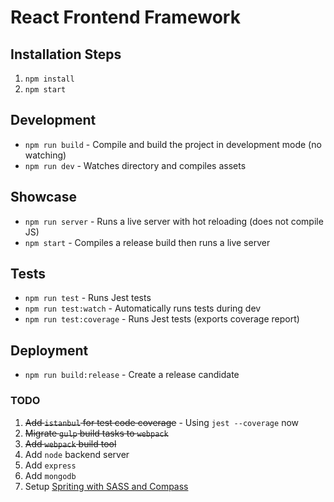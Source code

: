 # React Frontend Framework

## Installation Steps
1. `npm install`
2. `npm start`

## Development
* `npm run build` - Compile and build the project in development mode (no watching)
* `npm run dev` - Watches directory and compiles assets

## Showcase
* `npm run server` - Runs a live server with hot reloading (does not compile JS)
* `npm start` - Compiles a release build then runs a live server

## Tests
* `npm run test` - Runs Jest tests
* `npm run test:watch` - Automatically runs tests during dev
* `npm run test:coverage` - Runs Jest tests (exports coverage report)

## Deployment
* `npm run build:release` - Create a release candidate

### TODO
1. ~~Add `istanbul` for test code coverage~~ - Using `jest --coverage` now
2. ~~Migrate `gulp` build tasks to `webpack`~~
3. ~~Add `webpack` build tool~~
4. Add `node` backend server
5. Add `express`
6. Add `mongodb`
7. Setup [Spriting with SASS and Compass](http://thesassway.com/intermediate/spriting-with-sass-and-compass "Spriting with Sass and Compass")
